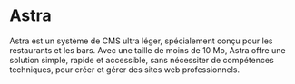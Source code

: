 # Astra

Astra est un système de CMS ultra léger, spécialement conçu pour les restaurants et les bars. Avec une taille de moins de 10 Mo, Astra offre une solution simple, rapide et accessible, sans nécessiter de compétences techniques, pour créer et gérer des sites web professionnels.
